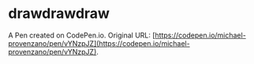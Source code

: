 # drawdrawdraw

A Pen created on CodePen.io. Original URL: [https://codepen.io/michael-provenzano/pen/vYNzpJZ](https://codepen.io/michael-provenzano/pen/vYNzpJZ).


